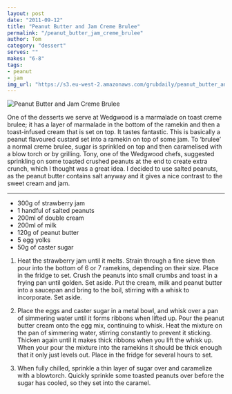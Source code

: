 ```yaml
---
layout: post
date: "2011-09-12"
title: "Peanut Butter and Jam Creme Brulee"
permalink: "/peanut_butter_jam_creme_brulee"
author: Tom
category: "dessert"
serves: ""
makes: "6-8"
tags:
- peanut
- jam
img_url: "https://s3.eu-west-2.amazonaws.com/grubdaily/peanut_butter_and_jam_creme_brulee.jpg"
---
```

<img src="https://s3.eu-west-2.amazonaws.com/grubdaily/peanut_butter_and_jam_creme_brulee.jpg" alt="Peanut Butter and Jam Creme Brulee" />

One of the desserts we serve at Wedgwood is a marmalade on toast creme brulee; it has a layer of marmalade in the bottom of the ramekin and then a toast-infused cream that is set on top. It tastes fantastic. This is basically a peanut flavoured custard set into a ramekin on top of some jam. To ‘brulee’ a normal creme brulee, sugar is sprinkled on top and then caramelised with a blow torch or by grilling. Tony, one of the Wedgwood chefs, suggested sprinkling on some toasted crushed peanuts at the end to create extra crunch, which I thought was a great idea. I decided to use salted peanuts, as the peanut butter contains salt anyway and it gives a nice contrast to the sweet cream and jam.

---
* 300g of strawberry jam
* 1 handful of salted peanuts
* 200ml of double cream
* 200ml of milk
* 120g of peanut butter
* 5 egg yolks
* 50g of caster sugar

1. Heat the strawberry jam until it melts. Strain through a fine sieve then pour into the bottom of 6 or 7 ramekins, depending on their size. Place in the fridge to set. Crush the peanuts into small crumbs and toast in a frying pan until golden. Set aside. Put the cream, milk and peanut butter into a saucepan and bring to the boil, stirring with a whisk to incorporate. Set aside.

2. Place the eggs and caster sugar in a metal bowl, and whisk over a pan of simmering water until it forms ribbons when lifted up. Pour the peanut butter cream onto the egg mix, continuing to whisk. Heat the mixture on the pan of simmering water, stirring constantly to prevent it sticking. Thicken again until it makes thick ribbons when you lift the whisk up. When your pour the mixture into the ramekins it should be thick enough that it only just levels out. Place in the fridge for several hours to set.

3. When fully chilled, sprinkle a thin layer of sugar over and caramelize with a blowtorch. Quickly sprinkle some toasted peanuts over before the sugar has cooled, so they set into the caramel.


